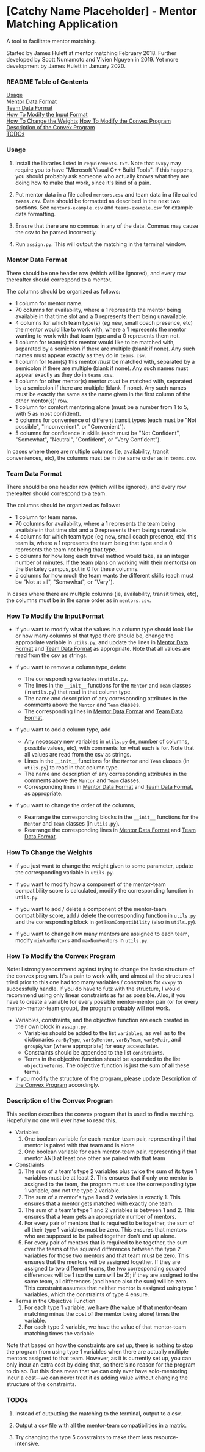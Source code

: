 # [Catchy Name Placeholder] - Mentor Matching Application
A tool to facilitate mentor matching.

Started by James Hulett at mentor matching February 2018.
Further developed by Scott Numamoto and Vivien Nguyen in 2019.
Yet more development by James Hulett in January 2020.

### README Table of Contents
[Usage](#usage)  
[Mentor Data Format](#mentor-data-format)  
[Team Data Format](#team-data-format)  
[How To Modify the Input Format](#how-to-modify-the-input-format)  
[How To Change the Weights](#how-to-change-the-weights)
[How To Modify the Convex Program](#how-to-modify-the-convex-program)
[Description of the Convex Program](#description-of-the-convex-program)  
[TODOs](#todos)  


### Usage
1. Install the libraries listed in `requirements.txt`.  Note that `cvxpy` may require you to have "Microsoft Visual C++ Build Tools".  If this happens, you should probably ask someone who actually knows what they are doing how to make that work, since it's kind of a pain.

2. Put mentor data in a file called `mentors.csv` and team data in a file called `teams.csv`.  Data should be formatted as described in the next
two sections.  See `mentors-example.csv` and `teams-example.csv` for example data formatting.

3. Ensure that there are no commas in any of the data.  Commas may cause the csv to be parsed incorrectly.

4. Run `assign.py`.  This will output the matching in the terminal window.


### Mentor Data Format
There should be one header row (which will be ignored), and every row thereafter should correspond to a mentor.

The columns should be organized as follows:
* 1 column for mentor name.
* 70 columns for availability, where a 1 represents the mentor being available in that time slot and a 0 represents them being unavailable.
* 4 columns for which team type(s) (eg new, small coach presence, etc) the mentor would like to work with, where a 1 represents the mentor wanting to work with that team type and a 0 represents them not.
* 1 column for team(s) this mentor would like to be matched with, separated by a semicolon if there are multiple (blank if none).  Any such names must appear exactly as they do in `teams.csv`.
* 1 column for team(s) this mentor *must* be matched with, separated by a semicolon if there are multiple (blank if none).  Any such names must appear exactly as they do in `teams.csv`.
* 1 column for other mentor(s) mentor *must* be matched with, separated by a semicolon if there are multiple (blank if none).  Any such names must be exactly the same as the name given in the first column of the other mentor(s)' row.
* 1 column for comfort mentoring alone (must be a number from 1 to 5, with 5 as most confident).
* 5 columns for convenience of different transit types (each must be "Not possible", "Inconvenient", or "Convenient").
* 5 columns for confidence in skills (each must be "Not Confident", "Somewhat", "Neutral", "Confident", or "Very Confident").

In cases where there are multiple columns (ie, availability, transit conveniences, etc), the columns must be in the same order as in `teams.csv`.


### Team Data Format
There should be one header row (which will be ignored), and every row thereafter should correspond to a team.

The columns should be organized as follows:
* 1 column for team name.
* 70 columns for availability, where a 1 represents the team being available in that time slot and a 0 represents them being unavailable.
* 4 columns for which team type (eg new, small coach presence, etc) this team is, where a 1 represents the team being that type and a 0 represents the team not being that type.
* 5 columns for how long each travel method would take, as an integer number of minutes.  If the team plans on working with their mentor(s) on the Berkeley campus, put in 0 for these columns.
* 5 columns for how much the team wants the different skills (each must be "Not at all", "Somewhat", or "Very").

In cases where there are multiple columns (ie, availability, transit times, etc), the columns must be in the same order as in `mentors.csv`.


### How To Modify the Input Format
* If you want to modify what the values in a column type should look like or how many columns of that type there should be, change the appropriate variable in `utils.py`, and update the lines in [Mentor Data Format](#mentor-data-format) and [Team Data Format](#team-data-format) as appropriate.  Note that all values are read from the csv as strings.

* If you want to remove a column type, delete
	* The corresponding variables in `utils.py`.
	* The lines in the `__init__` functions for the `Mentor` and `Team` classes (in `utils.py`) that read in that column type.
	* The name and description of any corresponding attributes in the comments above the `Mentor` and `Team` classes.
	* The corresponding lines in [Mentor Data Format](#mentor-data-format) and [Team Data Format](#team-data-format).

* If you want to add a column type, add
	* Any necessary new variables in `utils.py` (ie, number of columns, possible values, etc), with comments for what each is for.  Note that all values are read from the csv as strings.
	* Lines in the `__init__` functions for the `Mentor` and `Team` classes (in `utils.py`) to read in that column type.
	* The name and description of any corresponding attributes in the comments above the `Mentor` and `Team` classes.
	* Corresponding lines in [Mentor Data Format](#mentor-data-format) and [Team Data Format](#team-data-format), as appropriate.

* If you want to change the order of the columns,
	* Rearrange the corresponding blocks in the `__init__` functions for the `Mentor` and `Team` classes (in `utils.py`).
	* Rearrange the corresponding lines in [Mentor Data Format](#mentor-data-format) and [Team Data Format](#team-data-format).


### How To Change the Weights
* If you just want to change the weight given to some parameter, update the corresponding variable in `utils.py`.

* If you want to modify how a component of the mentor-team compatibility score is calculated, modify the corresponding function in `utils.py`.

* If you want to add / delete a component of the mentor-team compatibility score, add / delete the corresponding function in `utils.py` and the corresponding block in `getTeamCompatibility` (also in `utils.py`).

* If you want to change how many mentors are assigned to each team, modify `minNumMentors` and `maxNumMentors` in `utils.py`.


### How To Modify the Convex Program
Note: I strongly recommend against trying to change the basic structure of the convex program.  It's a pain to work with, and almost all the structures I tried prior to this one had too many variables / constraints for `cvxpy` to successfully handle.  If you do have to futz with the structure, I would recommend using only linear constraints as far as possible.  Also, if you have to create a variable for every possible mentor-mentor pair (or for every mentor-mentor-team group), the program probably will not work.

* Variables, constraints, and the objective function are each created in their own block in `assign.py`.
	* Variables should be added to the list `variables`, as well as to the dictionaries `varByType`, `varByMentor`, `varByTeam`, `varByPair`, and `groupByVar` (where appropriate) for easy access later.
	* Constraints should be appended to the list `constraints`.
	* Terms in the objective function should be appended to the list `objectiveTerms`.  The objective function is just the sum of all these terms.
* If you modify the structure of the program, please update [Description of the Convex Program](#description-of-the-convex-program) accordingly.


### Description of the Convex Program
This section describes the convex program that is used to find a matching.  Hopefully no one will ever have to read this.

* Variables
	1. One boolean variable for each mentor-team pair, representing if that mentor is paired with that team and is alone
	2. One boolean variable for each mentor-team pair, representing if that mentor AND at least one other are paired with that team
* Constraints
	1. The sum of a team's type 2 variables plus twice the sum of its type 1 variables must be at least 2.  This ensures that if only one mentor is assigned to the team, the program must use the corresponding type 1 variable, and not the type 2 variable.
	2. The sum of a mentor's type 1 and 2 variables is exactly 1.  This ensures that a mentor gets matched with exactly one team.
	3. The sum of a team's type 1 and 2 variables is between 1 and 2.  This ensures that a team gets an appropriate number of mentors.
	4. For every pair of mentors that is required to be together, the sum of all their type 1 variables must be zero.  This ensures that mentors who are supposed to be paired together don't end up alone.
	5. For every pair of mentors that is required to be together, the sum over the teams of the squared differences between the type 2 variables for those two mentors and that team must be zero.  This ensures that the mentors will be assigned together.  If they are assigned to two different teams, the two corresponding squared differences will be 1 (so the sum will be 2); if they are assigned to the same team, all differences (and hence also the sum) will be zero.  This constraint assumes that neither mentor is assigned using type 1 variables, which the constraints of type 4 ensure.
* Terms in the Objective Function
	1. For each type 1 variable, we have (the value of that mentor-team matching minus the cost of the mentor being alone) times the variable.
	2. For each type 2 variable, we have the value of that mentor-team matching times the variable.

Note that based on how the constraints are set up, there is nothing to stop the program from using type 1 variables when there are actually multiple mentors assigned to that team.  However, as it is currently set up, you can only incur an extra cost by doing that, so there's no reason for the program to do so.  But this does mean that we can only ever have solo-mentoring incur a cost--we can never treat it as adding value without changing the structure of the constraints.


### TODOs

1. Instead of outputting the matching to the terminal, output to a csv.

2. Output a csv file with all the mentor-team compatibilities in a matrix.

3. Try changing the type 5 constraints to make them less resource-intensive.
